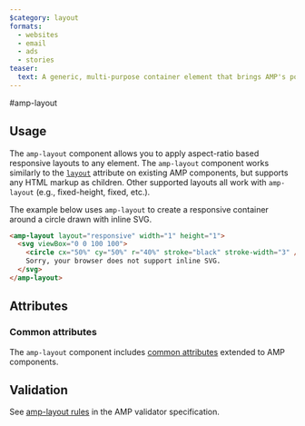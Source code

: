 ```yaml
---
$category: layout
formats:
  - websites
  - email
  - ads
  - stories
teaser:
  text: A generic, multi-purpose container element that brings AMP's powerful layouts to any element.
---
```


<!---
Copyright 2016 The AMP HTML Authors. All Rights Reserved.

Licensed under the Apache License, Version 2.0 (the "License");
you may not use this file except in compliance with the License.
You may obtain a copy of the License at

      http://www.apache.org/licenses/LICENSE-2.0

Unless required by applicable law or agreed to in writing, software
distributed under the License is distributed on an "AS-IS" BASIS,
WITHOUT WARRANTIES OR CONDITIONS OF ANY KIND, either express or implied.
See the License for the specific language governing permissions and
limitations under the License.
-->

#amp-layout <a name="amp-layout"></a>

## Usage

The `amp-layout` component allows you to apply aspect-ratio based responsive
layouts to any element. The `amp-layout` component works similarly to the
[`layout`](https://amp.dev/documentation/guides-and-tutorials/develop/style_and_layout/control_layout#the-layout-attribute)
attribute on existing AMP components, but supports any HTML markup as children.
Other supported layouts all work with `amp-layout` (e.g., fixed-height, fixed,
etc.).

The example below uses `amp-layout` to create a responsive container around a circle
drawn with inline SVG.

```html
<amp-layout layout="responsive" width="1" height="1">
  <svg viewBox="0 0 100 100">
    <circle cx="50%" cy="50%" r="40%" stroke="black" stroke-width="3" />
    Sorry, your browser does not support inline SVG.
  </svg>
</amp-layout>
```

## Attributes

### Common attributes

The `amp-layout` component includes [common attributes](https://amp.dev/documentation/guides-and-tutorials/learn/common_attributes) extended to AMP components.

## Validation

See [amp-layout rules](https://github.com/ampproject/amphtml/blob/master/validator/validator-main.protoascii) in the AMP validator specification.

